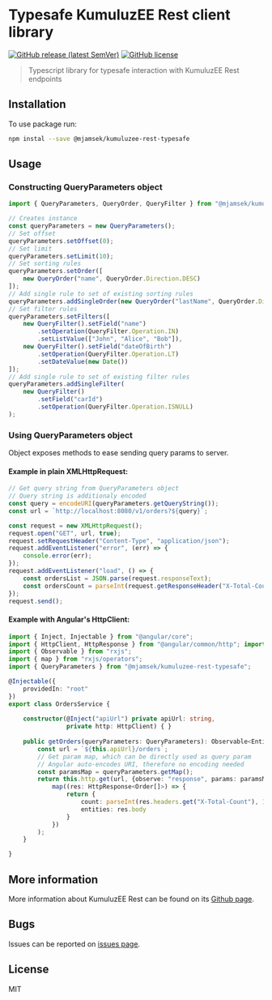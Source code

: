 # Typesafe KumuluzEE Rest client library

[![GitHub release (latest SemVer)](https://img.shields.io/github/v/release/Jamsek-m/kumuluzee-rest-typesafe)](https://github.com/Jamsek-m/kumuluzee-rest-typesafe/releases)
[![GitHub license](https://img.shields.io/github/license/Jamsek-m/kumuluzee-rest-typesafe)](https://github.com/Jamsek-m/kumuluzee-rest-typesafe/blob/master/LICENSE)

> Typescript library for typesafe interaction with KumuluzEE Rest endpoints 

## Installation

To use package run:

```bash
npm instal --save @mjamsek/kumuluzee-rest-typesafe
```

## Usage

### Constructing QueryParameters object

```typescript
import { QueryParameters, QueryOrder, QueryFilter } from "@mjamsek/kumuluzee-rest-typesafe";

// Creates instance
const queryParameters = new QueryParameters();
// Set offset
queryParameters.setOffset(0);
// Set limit
queryParameters.setLimit(10);
// Set sorting rules
queryParameters.setOrder([
    new QueryOrder("name", QueryOrder.Direction.DESC)
]);
// Add single rule to set of existing sorting rules
queryParameters.addSingleOrder(new QueryOrder("lastName", QueryOrder.Direction.ASC));
// Set filter rules
queryParameters.setFilters([
    new QueryFilter().setField("name")
        .setOperation(QueryFilter.Operation.IN)
        .setListValue(["John", "Alice", "Bob"]),
    new QueryFilter().setField("dateOfBirth")
        .setOperation(QueryFilter.Operation.LT)
        .setDateValue(new Date())
]);
// Add single rule to set of existing filter rules
queryParameters.addSingleFilter(
    new QueryFilter()
        .setField("carId")
        .setOperation(QueryFilter.Operation.ISNULL)
);
```

### Using QueryParameters object

Object exposes methods to ease sending query params to server.

#### Example in plain XMLHttpRequest:

```typescript
// Get query string from QueryParameters object
// Query string is additionaly encoded
const query = encodeURI(queryParameters.getQueryString());
const url = `http://localhost:8080/v1/orders?${query}`;

const request = new XMLHttpRequest();
request.open("GET", url, true);
request.setRequestHeader("Content-Type", "application/json");
request.addEventListener("error", (err) => {
    console.error(err);
});
request.addEventListener("load", () => {
    const ordersList = JSON.parse(request.responseText);
    const ordersCount = parseInt(request.getResponseHeader("X-Total-Count"), 10);
});
request.send();
```

#### Example with Angular's HttpClient:

```typescript
import { Inject, Injectable } from "@angular/core";
import { HttpClient, HttpResponse } from "@angular/common/http"; import { QueryParameters } from "./query-parameters";
import { Observable } from "rxjs";
import { map } from "rxjs/operators";
import { QueryParameters } from "@mjamsek/kumuluzee-rest-typesafe";

@Injectable({
    providedIn: "root"
})
export class OrdersService {
    
    constructor(@Inject("apiUrl") private apiUrl: string,
                private http: HttpClient) { }
    
    public getOrders(queryParameters: QueryParameters): Observable<EntityList<Order>> {
        const url = `${this.apiUrl}/orders`;
        // Get param map, which can be directly used as query param
        // Angular auto-encodes URI, therefore no encoding needed
        const paramsMap = queryParameters.getMap();
        return this.http.get(url, {observe: "response", params: paramsMap}).pipe(
            map((res: HttpResponse<Order[]>) => {
                return {
                    count: parseInt(res.headers.get("X-Total-Count"), 10),
                    entities: res.body
                }
            })
        );
    }

}
```

## More information

More information about KumuluzEE Rest can be found on its [Github page](https://github.com/kumuluz/kumuluzee-rest).

## Bugs

Issues can be reported on [issues page](https://github.com/Jamsek-m/kumuluzee-rest-typesafe/issues).

## License

MIT
